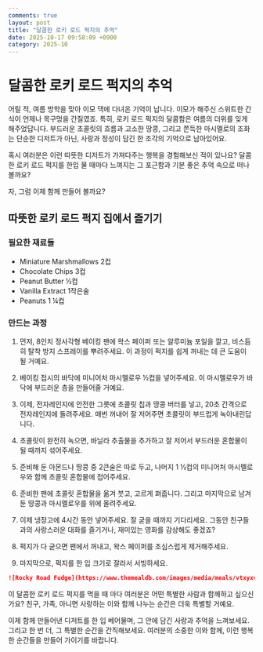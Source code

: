 ```yaml
---
comments: true
layout: post
title: "달콤한 로키 로드 퍽지의 추억"
date: 2025-10-17 09:58:09 +0900
category: 2025-10
---
```


# 달콤한 로키 로드 퍽지의 추억

어릴 적, 여름 방학을 맞아 이모 댁에 다녀온 기억이 납니다. 이모가 해주신 스위트한 간식이 언제나 목구멍을 간질였죠. 특히, 로키 로드 퍽지의 달콤함은 여름의 더위를 잊게 해주었답니다. 부드러운 초콜릿의 흐름과 고소한 땅콩, 그리고 쫀득한 마시멜로의 조화는 단순한 디저트가 아닌, 사랑과 정성이 담긴 한 조각의 기억으로 남아있어요.  

혹시 여러분은 이런 따뜻한 디저트가 가져다주는 행복을 경험해보신 적이 있나요? 달콤한 로키 로드 퍽지를 한입 물 때마다 느껴지는 그 포근함과 기분 좋은 추억 속으로 떠나볼까요?

자, 그럼 이제 함께 만들어 볼까요?


## 따뜻한 로키 로드 퍽지 집에서 즐기기  

### 필요한 재료들  

- Miniature Marshmallows 2컵  
- Chocolate Chips 3컵  
- Peanut Butter ½컵  
- Vanilla Extract 1작은술  
- Peanuts 1 ¼컵  

### 만드는 과정  

1. 먼저, 8인치 정사각형 베이킹 팬에 왁스 페이퍼 또는 알루미늄 포일을 깔고, 비스듬히 탈착 방지 스프레이를 뿌려주세요. 이 과정이 퍽지를 쉽게 꺼내는 데 큰 도움이 될 거예요.

2. 베이킹 접시의 바닥에 미니어처 마시멜로우 ½컵을 넣어주세요. 이 마시멜로우가 바닥에 부드러운 층을 만들어줄 거예요.

3. 이제, 전자레인지에 안전한 그릇에 초콜릿 칩과 땅콩 버터를 넣고, 20초 간격으로 전자레인지에 돌려주세요. 매번 꺼내어 잘 저어주면 초콜릿이 부드럽게 녹아내린답니다. 

4. 초콜릿이 완전히 녹으면, 바닐라 추출물을 추가하고 잘 저어서 부드러운 혼합물이 될 때까지 섞어주세요.

5. 준비해 둔 아몬드나 땅콩 중 2큰술은 따로 두고, 나머지 1 ½컵의 미니어처 마시멜로우와 함께 초콜릿 혼합물에 접어주세요.

6. 준비한 팬에 초콜릿 혼합물을 옮겨 붓고, 고르게 펴줍니다. 그리고 마지막으로 남겨둔 땅콩과 마시멜로우를 위에 올려주세요.

7. 이제 냉장고에 4시간 동안 넣어주세요. 잘 굳을 때까지 기다리세요. 그동안 친구들과의 사랑스러운 대화를 즐기거나, 재미있는 영화를 감상해도 좋겠죠?

8. 퍽지가 다 굳으면 팬에서 꺼내고, 왁스 페이퍼를 조심스럽게 제거해주세요.

9. 마지막으로, 퍽지를 한 입 크기로 잘라서 서빙하세요.

```markdown
![Rocky Road Fudge](https://www.themealdb.com/images/media/meals/vtxyxv1483567157.jpg) 
```

이 달콤한 로키 로드 퍽지를 먹을 때 마다 여러분은 어떤 특별한 사람과 함께하고 싶으신가요? 친구, 가족, 아니면 사랑하는 이와 함께 나누는 순간은 더욱 특별할 거예요.  

이제 함께 만들어낸 디저트를 한 입 베어물며, 그 안에 담긴 사랑과 추억을 느껴보세요. 그리고 한 번 더, 그 특별한 순간을 간직해보세요. 여러분의 소중한 이와 함께, 이런 행복한 순간들을 만들어 가이기를 바랍니다.